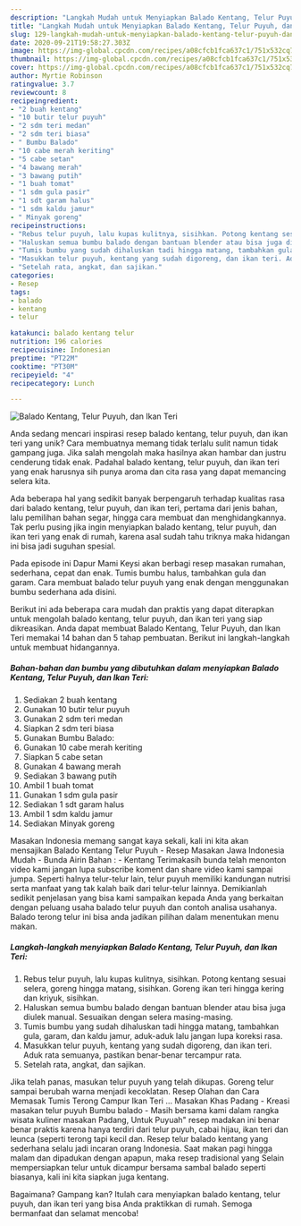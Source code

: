 ```yaml
---
description: "Langkah Mudah untuk Menyiapkan Balado Kentang, Telur Puyuh, dan Ikan Teri, Bisa Manjain Lidah"
title: "Langkah Mudah untuk Menyiapkan Balado Kentang, Telur Puyuh, dan Ikan Teri, Bisa Manjain Lidah"
slug: 129-langkah-mudah-untuk-menyiapkan-balado-kentang-telur-puyuh-dan-ikan-teri-bisa-manjain-lidah
date: 2020-09-21T19:58:27.303Z
image: https://img-global.cpcdn.com/recipes/a08cfcb1fca637c1/751x532cq70/balado-kentang-telur-puyuh-dan-ikan-teri-foto-resep-utama.jpg
thumbnail: https://img-global.cpcdn.com/recipes/a08cfcb1fca637c1/751x532cq70/balado-kentang-telur-puyuh-dan-ikan-teri-foto-resep-utama.jpg
cover: https://img-global.cpcdn.com/recipes/a08cfcb1fca637c1/751x532cq70/balado-kentang-telur-puyuh-dan-ikan-teri-foto-resep-utama.jpg
author: Myrtie Robinson
ratingvalue: 3.7
reviewcount: 8
recipeingredient:
- "2 buah kentang"
- "10 butir telur puyuh"
- "2 sdm teri medan"
- "2 sdm teri biasa"
- " Bumbu Balado"
- "10 cabe merah keriting"
- "5 cabe setan"
- "4 bawang merah"
- "3 bawang putih"
- "1 buah tomat"
- "1 sdm gula pasir"
- "1 sdt garam halus"
- "1 sdm kaldu jamur"
- " Minyak goreng"
recipeinstructions:
- "Rebus telur puyuh, lalu kupas kulitnya, sisihkan. Potong kentang sesuai selera, goreng hingga matang, sisihkan. Goreng ikan teri hingga kering dan kriyuk, sisihkan."
- "Haluskan semua bumbu balado dengan bantuan blender atau bisa juga diulek manual. Sesuaikan dengan selera masing-masing."
- "Tumis bumbu yang sudah dihaluskan tadi hingga matang, tambahkan gula, garam, dan kaldu jamur, aduk-aduk lalu jangan lupa koreksi rasa."
- "Masukkan telur puyuh, kentang yang sudah digoreng, dan ikan teri. Aduk rata semuanya, pastikan benar-benar tercampur rata."
- "Setelah rata, angkat, dan sajikan."
categories:
- Resep
tags:
- balado
- kentang
- telur

katakunci: balado kentang telur 
nutrition: 196 calories
recipecuisine: Indonesian
preptime: "PT22M"
cooktime: "PT30M"
recipeyield: "4"
recipecategory: Lunch

---
```



![Balado Kentang, Telur Puyuh, dan Ikan Teri](https://img-global.cpcdn.com/recipes/a08cfcb1fca637c1/751x532cq70/balado-kentang-telur-puyuh-dan-ikan-teri-foto-resep-utama.jpg)

Anda sedang mencari inspirasi resep balado kentang, telur puyuh, dan ikan teri yang unik? Cara membuatnya memang tidak terlalu sulit namun tidak gampang juga. Jika salah mengolah maka hasilnya akan hambar dan justru cenderung tidak enak. Padahal balado kentang, telur puyuh, dan ikan teri yang enak harusnya sih punya aroma dan cita rasa yang dapat memancing selera kita.

Ada beberapa hal yang sedikit banyak berpengaruh terhadap kualitas rasa dari balado kentang, telur puyuh, dan ikan teri, pertama dari jenis bahan, lalu pemilihan bahan segar, hingga cara membuat dan menghidangkannya. Tak perlu pusing jika ingin menyiapkan balado kentang, telur puyuh, dan ikan teri yang enak di rumah, karena asal sudah tahu triknya maka hidangan ini bisa jadi suguhan spesial.

Pada episode ini Dapur Mami Keysi akan berbagi resep masakan rumahan, sederhana, cepat dan enak. Tumis bumbu halus, tambahkan gula dan garam. Cara membuat balado telur puyuh yang enak dengan menggunakan bumbu sederhana ada disini.


Berikut ini ada beberapa cara mudah dan praktis yang dapat diterapkan untuk mengolah balado kentang, telur puyuh, dan ikan teri yang siap dikreasikan. Anda dapat membuat Balado Kentang, Telur Puyuh, dan Ikan Teri memakai 14 bahan dan 5 tahap pembuatan. Berikut ini langkah-langkah untuk membuat hidangannya.

<!--inarticleads1-->

##### Bahan-bahan dan bumbu yang dibutuhkan dalam menyiapkan Balado Kentang, Telur Puyuh, dan Ikan Teri:

1. Sediakan 2 buah kentang
1. Gunakan 10 butir telur puyuh
1. Gunakan 2 sdm teri medan
1. Siapkan 2 sdm teri biasa
1. Gunakan  Bumbu Balado:
1. Gunakan 10 cabe merah keriting
1. Siapkan 5 cabe setan
1. Gunakan 4 bawang merah
1. Sediakan 3 bawang putih
1. Ambil 1 buah tomat
1. Gunakan 1 sdm gula pasir
1. Sediakan 1 sdt garam halus
1. Ambil 1 sdm kaldu jamur
1. Sediakan  Minyak goreng


Masakan Indonesia memang sangat kaya sekali, kali ini kita akan mensajikan Balado Kentang Telur Puyuh - Resep Masakan Jawa Indonesia Mudah - Bunda Airin Bahan : - Kentang Terimakasih bunda telah menonton video kami jangan lupa subscribe koment dan share video kami sampai jumpa. Seperti halnya telur-telur lain, telur puyuh memiliki kandungan nutrisi serta manfaat yang tak kalah baik dari telur-telur lainnya. Demikianlah sedikit penjelasan yang bisa kami sampaikan kepada Anda yang berkaitan dengan peluang usaha balado telur puyuh dan contoh analisa usahanya. Balado terong telur ini bisa anda jadikan pilihan dalam menentukan menu makan. 

<!--inarticleads2-->

##### Langkah-langkah menyiapkan Balado Kentang, Telur Puyuh, dan Ikan Teri:

1. Rebus telur puyuh, lalu kupas kulitnya, sisihkan. Potong kentang sesuai selera, goreng hingga matang, sisihkan. Goreng ikan teri hingga kering dan kriyuk, sisihkan.
1. Haluskan semua bumbu balado dengan bantuan blender atau bisa juga diulek manual. Sesuaikan dengan selera masing-masing.
1. Tumis bumbu yang sudah dihaluskan tadi hingga matang, tambahkan gula, garam, dan kaldu jamur, aduk-aduk lalu jangan lupa koreksi rasa.
1. Masukkan telur puyuh, kentang yang sudah digoreng, dan ikan teri. Aduk rata semuanya, pastikan benar-benar tercampur rata.
1. Setelah rata, angkat, dan sajikan.


Jika telah panas, masukan telur puyuh yang telah dikupas. Goreng telur sampai berubah warna menjadi kecoklatan. Resep Olahan dan Cara Memasak Tumis Terong Campur Ikan Teri … Masakan Khas Padang - Kreasi masakan telur puyuh Bumbu balado - Masih bersama kami dalam rangka wisata kuliner masakan Padang, Untuk Puyuah&#34; resep madakan ini benar benar praktis karena hanya terdiri dari telur puyuh, cabai hijau, ikan teri dan leunca (seperti terong tapi kecil dan. Resep telur balado kentang yang sederhana selalu jadi incaran orang Indonesia. Saat makan pagi hingga malam dan dipadukan dengan apapun, maka resep tradisional yang Selain mempersiapkan telur untuk dicampur bersama sambal balado seperti biasanya, kali ini kita siapkan juga kentang. 

Bagaimana? Gampang kan? Itulah cara menyiapkan balado kentang, telur puyuh, dan ikan teri yang bisa Anda praktikkan di rumah. Semoga bermanfaat dan selamat mencoba!
